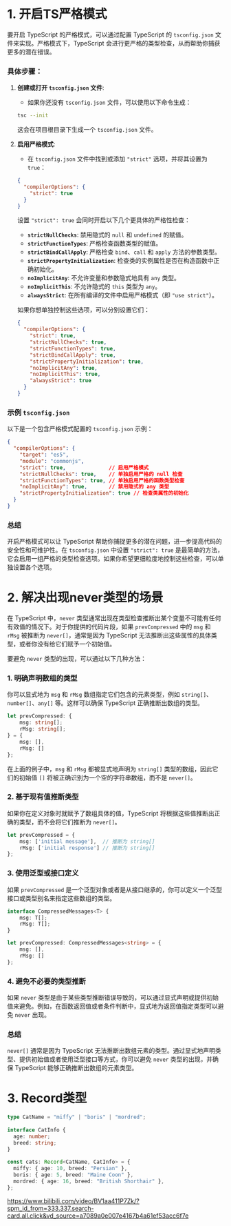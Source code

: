 # 1. 开启TS严格模式

要开启 TypeScript 的严格模式，可以通过配置 TypeScript 的 `tsconfig.json` 文件来实现。严格模式下，TypeScript 会进行更严格的类型检查，从而帮助你捕获更多的潜在错误。

### 具体步骤：

1. **创建或打开 `tsconfig.json` 文件**:
   - 如果你还没有 `tsconfig.json` 文件，可以使用以下命令生成：

   ```bash
   tsc --init
   ```

   这会在项目根目录下生成一个 `tsconfig.json` 文件。

2. **启用严格模式**:
   - 在 `tsconfig.json` 文件中找到或添加 `"strict"` 选项，并将其设置为 `true`：

   ```json
   {
     "compilerOptions": {
       "strict": true
     }
   }
   ```

   设置 `"strict": true` 会同时开启以下几个更具体的严格性检查：

   - **`strictNullChecks`**: 禁用隐式的 `null` 和 `undefined` 的赋值。
   - **`strictFunctionTypes`**: 严格检查函数类型的赋值。
   - **`strictBindCallApply`**: 严格检查 `bind`、`call` 和 `apply` 方法的参数类型。
   - **`strictPropertyInitialization`**: 检查类的实例属性是否在构造函数中正确初始化。
   - **`noImplicitAny`**: 不允许变量和参数隐式地具有 `any` 类型。
   - **`noImplicitThis`**: 不允许隐式的 `this` 类型为 `any`。
   - **`alwaysStrict`**: 在所有编译的文件中启用严格模式（即 `"use strict"`）。

   如果你想单独控制这些选项，可以分别设置它们：

   ```json
   {
     "compilerOptions": {
       "strict": true,
       "strictNullChecks": true,
       "strictFunctionTypes": true,
       "strictBindCallApply": true,
       "strictPropertyInitialization": true,
       "noImplicitAny": true,
       "noImplicitThis": true,
       "alwaysStrict": true
     }
   }
   ```

### 示例 `tsconfig.json`

以下是一个包含严格模式配置的 `tsconfig.json` 示例：

```json
{
  "compilerOptions": {
    "target": "es5",
    "module": "commonjs",
    "strict": true,              // 启用严格模式
    "strictNullChecks": true,    // 单独启用严格的 null 检查
    "strictFunctionTypes": true, // 单独启用严格的函数类型检查
    "noImplicitAny": true,       // 禁用隐式的 any 类型
    "strictPropertyInitialization": true // 检查类属性的初始化
  }
}
```

### 总结
开启严格模式可以让 TypeScript 帮助你捕捉更多的潜在问题，进一步提高代码的安全性和可维护性。在 `tsconfig.json` 中设置 `"strict": true` 是最简单的方法，它会启用一组严格的类型检查选项。如果你希望更细粒度地控制这些检查，可以单独设置各个选项。

# 2. 解决出现never类型的场景

在 TypeScript 中，`never` 类型通常出现在类型检查推断出某个变量不可能有任何有效值的情况下。对于你提供的代码片段，如果 `prevCompressed` 中的 `msg` 和 `rMsg` 被推断为 `never[]`，通常是因为 TypeScript 无法推断出这些属性的具体类型，或者你没有给它们赋予一个初始值。

要避免 `never` 类型的出现，可以通过以下几种方法：

### 1. 明确声明数组的类型

你可以显式地为 `msg` 和 `rMsg` 数组指定它们包含的元素类型，例如 `string[]`、`number[]`、`any[]` 等。这样可以确保 TypeScript 正确推断出数组的类型。

```typescript
let prevCompressed: {
    msg: string[];
    rMsg: string[];
} = {
    msg: [],
    rMsg: []
};
```

在上面的例子中，`msg` 和 `rMsg` 都被显式地声明为 `string[]` 类型的数组，因此它们的初始值 `[]` 将被正确识别为一个空的字符串数组，而不是 `never[]`。

### 2. 基于现有值推断类型

如果你在定义对象时就赋予了数组具体的值，TypeScript 将根据这些值推断出正确的类型，而不会将它们推断为 `never[]`。

```typescript
let prevCompressed = {
    msg: ['initial message'],  // 推断为 string[]
    rMsg: ['initial response'] // 推断为 string[]
};
```

### 3. 使用泛型或接口定义

如果 `prevCompressed` 是一个泛型对象或者是从接口继承的，你可以定义一个泛型接口或类型别名来指定这些数组的类型。

```typescript
interface CompressedMessages<T> {
    msg: T[];
    rMsg: T[];
}

let prevCompressed: CompressedMessages<string> = {
    msg: [],
    rMsg: []
};
```

### 4. 避免不必要的类型推断

如果 `never` 类型是由于某些类型推断错误导致的，可以通过显式声明或提供初始值来避免。例如，在函数返回值或者条件判断中，显式地为返回值指定类型可以避免 `never` 出现。

### 总结

`never[]` 通常是因为 TypeScript 无法推断出数组元素的类型。通过显式地声明类型、提供初始值或者使用泛型接口等方式，你可以避免 `never` 类型的出现，并确保 TypeScript 能够正确推断出数组的元素类型。

# 3. Record类型

```ts
type CatName = "miffy" | "boris" | "mordred";
 
interface CatInfo {
  age: number;
  breed: string;
}
 
const cats: Record<CatName, CatInfo> = {
  miffy: { age: 10, breed: "Persian" },
  boris: { age: 5, breed: "Maine Coon" },
  mordred: { age: 16, breed: "British Shorthair" },
};
```

https://www.bilibili.com/video/BV1aa411P7Zk/?spm_id_from=333.337.search-card.all.click&vd_source=a7089a0e007e4167b4a61ef53acc6f7e

